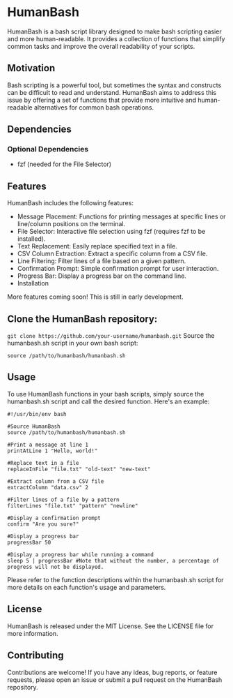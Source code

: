 # HumanBash
HumanBash is a bash script library designed to make bash scripting easier and more human-readable. It provides a collection of functions that simplify common tasks and improve the overall readability of your scripts.

## Motivation
Bash scripting is a powerful tool, but sometimes the syntax and constructs can be difficult to read and understand. HumanBash aims to address this issue by offering a set of functions that provide more intuitive and human-readable alternatives for common bash operations.

## Dependencies

### Optional Dependencies
- fzf (needed for the File Selector)

## Features
HumanBash includes the following features:

- Message Placement: Functions for printing messages at specific lines or line/column positions on the terminal.
- File Selector: Interactive file selection using fzf (requires fzf to be installed).
- Text Replacement: Easily replace specified text in a file.
- CSV Column Extraction: Extract a specific column from a CSV file.
- Line Filtering: Filter lines of a file based on a given pattern.
- Confirmation Prompt: Simple confirmation prompt for user interaction.
- Progress Bar: Display a progress bar on the command line.
- Installation

More features coming soon! This is still in early development.

## Clone the HumanBash repository:

`git clone https://github.com/your-username/humanbash.git`
Source the humanbash.sh script in your own bash script:

`source /path/to/humanbash/humanbash.sh`

## Usage
To use HumanBash functions in your bash scripts, simply source the humanbash.sh script and call the desired function. Here's an example:

```
#!/usr/bin/env bash

#Source HumanBash
source /path/to/humanbash/humanbash.sh

#Print a message at line 1
printAtLine 1 "Hello, world!"

#Replace text in a file
replaceInFile "file.txt" "old-text" "new-text"

#Extract column from a CSV file
extractColumn "data.csv" 2

#Filter lines of a file by a pattern
filterLines "file.txt" "pattern" "newline"

#Display a confirmation prompt
confirm "Are you sure?"

#Display a progress bar
progressBar 50 

#Display a progress bar while running a command
sleep 5 | progressBar #Note that without the number, a percentage of progress will not be displayed.
```

Please refer to the function descriptions within the humanbash.sh script for more details on each function's usage and parameters.

## License
HumanBash is released under the MIT License. See the LICENSE file for more information.

## Contributing
Contributions are welcome! If you have any ideas, bug reports, or feature requests, please open an issue or submit a pull request on the HumanBash repository.
